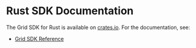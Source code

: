 # Rust SDK Documentation

<!--
  Copyright 2020 Cargill Incorporated
  Licensed under Creative Commons Attribution 4.0 International License
  https://creativecommons.org/licenses/by/4.0/
-->

The Grid SDK for Rust is available on
[crates.io](https://crates.io/crates/grid-sdk/). For the documentation, see:

* [Grid SDK Reference](https://docs.rs/crate/grid-sdk/)
